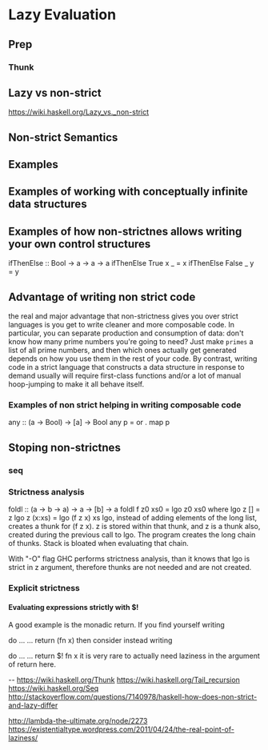 
# Lazy Evaluation

## Prep

### Thunk 


## Lazy vs non-strict 
https://wiki.haskell.org/Lazy_vs._non-strict 

## Non-strict Semantics 


## Examples 


## Examples of working with conceptually infinite data structures 

## Examples of how non-strictnes allows writing your own control structures

ifThenElse :: Bool -> a -> a -> a
ifThenElse True  x _ = x
ifThenElse False _ y = y


## Advantage of writing non strict code 
the real and major advantage that non-strictness gives you over strict languages is you get to write cleaner and more composable code.
 In particular, you can separate production and consumption of data: don't know how many prime numbers you're going to need? Just make `primes` a list of all prime numbers, and then which ones actually get generated depends on how you use them in the rest of your code. By contrast, writing code in a strict language that constructs a data structure in response to demand usually will require first-class functions and/or a lot of manual hoop-jumping to make it all behave itself.


### Examples of non strict helping in writing composable code

any :: (a -> Bool) -> [a] -> Bool
any p = or . map p

## Stoping non-strictnes 

### seq 

### Strictness analysis 
foldl        :: (a -> b -> a) -> a -> [b] -> a
foldl f z0 xs0 = lgo z0 xs0
  where
    lgo z []     =  z
    lgo z (x:xs) = lgo (f z x) xs
lgo, instead of adding elements of the long list, creates a thunk for (f z x). z is stored within that thunk, and z is a thunk also, created during the previous call to lgo. The program creates the long chain of thunks. Stack is bloated when evaluating that chain.

With "-O" flag GHC performs strictness analysis, than it knows that lgo is strict in z argument, therefore thunks are not needed and are not created. 

### Explicit strictness 

####  Evaluating expressions strictly with $! 

A good example is the monadic return. If you find yourself writing

do …
   …
   return (fn x)
then consider instead writing

do …
   …
   return $! fn x
it is very rare to actually need laziness in the argument of return here.

    
   
--
https://wiki.haskell.org/Thunk
https://wiki.haskell.org/Tail_recursion
https://wiki.haskell.org/Seq
http://stackoverflow.com/questions/7140978/haskell-how-does-non-strict-and-lazy-differ

http://lambda-the-ultimate.org/node/2273
https://existentialtype.wordpress.com/2011/04/24/the-real-point-of-laziness/

